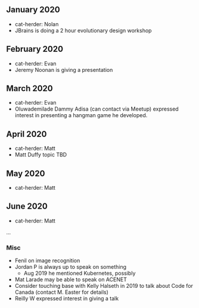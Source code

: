 
## January 2020

* cat-herder: Nolan
* JBrains is doing a 2 hour evolutionary design workshop

## February 2020
* cat-herder: Evan
* Jeremy Noonan is giving a presentation

## March 2020
* cat-herder: Evan
* Oluwademilade Dammy Adisa (can contact via Meetup) expressed interest in presenting a hangman game he developed.

## April 2020

* cat-herder: Matt
* Matt Duffy topic TBD

## May 2020

* cat-herder: Matt

## June 2020

* cat-herder: Matt

...


### Misc

* Fenil on image recognition
* Jordan P is always up to speak on something
    * Aug 2019 he mentioned Kubernetes, possibly  
* Mat Larade may be able to speak on ACENET
* Consider touching base with Kelly Halseth in 2019 to talk about Code for Canada (contact M. Easter for details)
* Reilly W expressed interest in giving a talk
